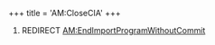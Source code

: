 +++
title = 'AM:CloseCIA'
+++

1.  REDIRECT
    [AM:EndImportProgramWithoutCommit](AM:EndImportProgramWithoutCommit "wikilink")